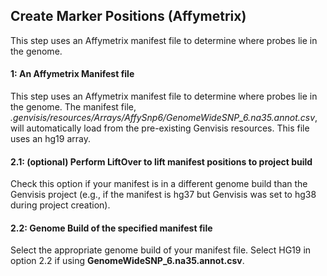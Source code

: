 ## Create Marker Positions (Affymetrix)

This step uses an Affymetrix manifest file to determine where probes lie in the genome.

#### 1: An Affymetrix Manifest file
This step uses an Affymetrix manifest file to determine where probes lie in the genome. The manifest file, *.genvisis/resources/Arrays/AffySnp6/GenomeWideSNP_6.na35.annot.csv*, will automatically load from the pre-existing Genvisis resources. This file uses an hg19 array.

#### 2.1: (optional) Perform LiftOver to lift manifest positions to project build
Check this option if your manifest is in a different genome build than the Genvisis project (e.g., if the manifest is hg37 but Genvisis was set to hg38 during project creation).

#### 2.2: Genome Build of the specified manifest file
Select the appropriate genome build of your manifest file. Select HG19 in option 2.2 if using **GenomeWideSNP_6.na35.annot.csv**.
